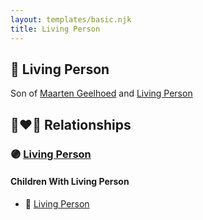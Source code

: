 ```yaml
---
layout: templates/basic.njk
title: Living Person
---
```

## 🔵 Living Person

Son of [Maarten Geelhoed](/people/7/7846330) and [Living Person](/people/4/45923848)

## 👩‍❤️‍👨 Relationships

### 🟣 [Living Person](/people/7/73996126)

#### Children With Living Person
* 🔵 [Living Person](/people/2/25458048)